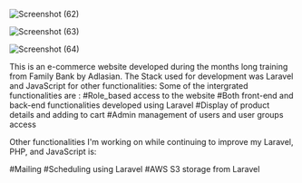 ![Screenshot (62)](https://user-images.githubusercontent.com/55147824/166684734-b3254c25-8d52-4446-8c67-dc882036872c.png)


![Screenshot (63)](https://user-images.githubusercontent.com/55147824/166685684-6a61acc2-e190-412b-8e41-1a8cc7cf510e.png)


![Screenshot (64)](https://user-images.githubusercontent.com/55147824/166685784-de86a129-f119-4de8-a233-607ff43b381b.png)

This is an e-commerce website developed during the months long training from Family Bank by Adlasian.
The Stack used for development was Laravel and JavaScript for other functionalities:
Some of the intergrated functionalities are :
#Role_based access to the website
#Both front-end and back-end functionalities developed using Laravel
#Display of product details and adding to cart
#Admin management of users and user groups access


Other functionalities I'm working on while continuing to improve my Laravel, PHP, and JavaScript is:

#Mailing
#Scheduling using Laravel
#AWS S3 storage from Laravel
